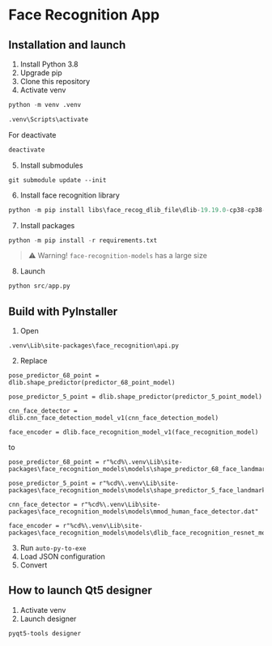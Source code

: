 # Face Recognition App

## Installation and launch

1. Install Python 3.8
2. Upgrade pip
3. Clone this repository
4. Activate venv
```python
python -m venv .venv
```
```python
.venv\Scripts\activate
```
For deactivate
```python
deactivate
```
5. Install submodules
```
git submodule update --init
```
6. Install face recognition library
```python
python -m pip install libs\face_recog_dlib_file\dlib-19.19.0-cp38-cp38-win_amd64.whl
```
7. Install packages
```python
python -m pip install -r requirements.txt
```
> ⚠️ Warning! `face-recognition-models` has a large size
8. Launch
```python
python src/app.py
```

## Build with PyInstaller

1. Open
```
.venv\Lib\site-packages\face_recognition\api.py
```
2. Replace
```
pose_predictor_68_point = dlib.shape_predictor(predictor_68_point_model)
```
```
pose_predictor_5_point = dlib.shape_predictor(predictor_5_point_model)
```
```
cnn_face_detector = dlib.cnn_face_detection_model_v1(cnn_face_detection_model)
```
```
face_encoder = dlib.face_recognition_model_v1(face_recognition_model)
```
to
```
pose_predictor_68_point = r"%cd%\.venv\Lib\site-packages\face_recognition_models\models\shape_predictor_68_face_landmarks.dat"
```
```
pose_predictor_5_point = r"%cd%\.venv\Lib\site-packages\face_recognition_models\models\shape_predictor_5_face_landmarks.dat"
```
```
cnn_face_detector = r"%cd%\.venv\Lib\site-packages\face_recognition_models\models\mmod_human_face_detector.dat"
```
```
face_encoder = r"%cd%\.venv\Lib\site-packages\face_recognition_models\models\dlib_face_recognition_resnet_model_v1.dat"
```
3. Run `auto-py-to-exe`
4. Load JSON configuration
5. Convert

## How to launch Qt5 designer

1. Activate venv
2. Launch designer
```
pyqt5-tools designer
```
